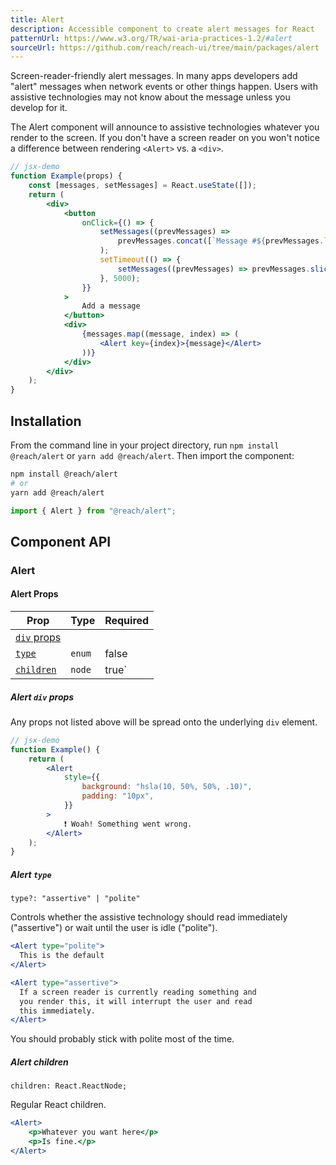 ```yaml
---
title: Alert
description: Accessible component to create alert messages for React
patternUrl: https://www.w3.org/TR/wai-aria-practices-1.2/#alert
sourceUrl: https://github.com/reach/reach-ui/tree/main/packages/alert
---
```


Screen-reader-friendly alert messages. In many apps developers add "alert" messages when network events or other things happen. Users with assistive technologies may not know about the message unless you develop for it.

The Alert component will announce to assistive technologies whatever you render to the screen. If you don't have a screen reader on you won't notice a difference between rendering `<Alert>` vs. a `<div>`.

```jsx
// jsx-demo
function Example(props) {
	const [messages, setMessages] = React.useState([]);
	return (
		<div>
			<button
				onClick={() => {
					setMessages((prevMessages) =>
						prevMessages.concat([`Message #${prevMessages.length + 1}`])
					);
					setTimeout(() => {
						setMessages((prevMessages) => prevMessages.slice(1));
					}, 5000);
				}}
			>
				Add a message
			</button>
			<div>
				{messages.map((message, index) => (
					<Alert key={index}>{message}</Alert>
				))}
			</div>
		</div>
	);
}
```

## Installation

From the command line in your project directory, run `npm install @reach/alert` or `yarn add @reach/alert`. Then import the component:

```bash
npm install @reach/alert
# or
yarn add @reach/alert
```

```js
import { Alert } from "@reach/alert";
```

## Component API

### Alert

#### Alert Props

| Prop                            | Type   | Required |
| ------------------------------- | ------ | -------- |
| [`div` props](#alert-div-props) |        |          |
| [`type`](#alert-type)           | `enum` | false    |
| [`children`](#alert-children)   | `node` | true`    |

##### Alert `div` props

Any props not listed above will be spread onto the underlying `div` element.

```jsx
// jsx-demo
function Example() {
	return (
		<Alert
			style={{
				background: "hsla(10, 50%, 50%, .10)",
				padding: "10px",
			}}
		>
			❗️ Woah! Something went wrong.
		</Alert>
	);
}
```

##### Alert `type`

`type?: "assertive" | "polite"`

Controls whether the assistive technology should read immediately ("assertive") or wait until the user is idle ("polite").

```jsx
<Alert type="polite">
  This is the default
</Alert>

<Alert type="assertive">
  If a screen reader is currently reading something and
  you render this, it will interrupt the user and read
  this immediately.
</Alert>
```

You should probably stick with polite most of the time.

##### Alert children

`children: React.ReactNode;`

Regular React children.

```jsx
<Alert>
	<p>Whatever you want here</p>
	<p>Is fine.</p>
</Alert>
```
